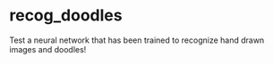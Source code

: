 # recog_doodles
 Test a neural network that has been trained to recognize hand drawn images and doodles!
